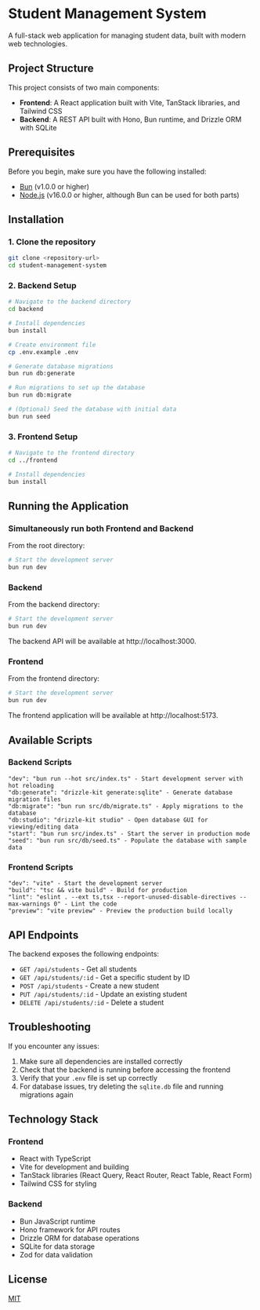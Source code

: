 # Student Management System

A full-stack web application for managing student data, built with modern web technologies.

## Project Structure

This project consists of two main components:

- **Frontend**: A React application built with Vite, TanStack libraries, and Tailwind CSS
- **Backend**: A REST API built with Hono, Bun runtime, and Drizzle ORM with SQLite

## Prerequisites

Before you begin, make sure you have the following installed:

- [Bun](https://bun.sh/) (v1.0.0 or higher)
- [Node.js](https://nodejs.org/) (v16.0.0 or higher, although Bun can be used for both parts)

## Installation

### 1. Clone the repository

```bash
git clone <repository-url>
cd student-management-system
```

### 2. Backend Setup

```bash
# Navigate to the backend directory
cd backend

# Install dependencies
bun install

# Create environment file
cp .env.example .env

# Generate database migrations
bun run db:generate

# Run migrations to set up the database
bun run db:migrate

# (Optional) Seed the database with initial data
bun run seed
```

### 3. Frontend Setup

```bash
# Navigate to the frontend directory
cd ../frontend

# Install dependencies
bun install
```

## Running the Application

### Simultaneously run both Frontend and Backend

From the root directory:

```bash
# Start the development server
bun run dev
```

### Backend

From the backend directory:

```bash
# Start the development server
bun run dev
```

The backend API will be available at http://localhost:3000.

### Frontend

From the frontend directory:

```bash
# Start the development server
bun run dev
```

The frontend application will be available at http://localhost:5173.

## Available Scripts

### Backend Scripts

```
"dev": "bun run --hot src/index.ts" - Start development server with hot reloading
"db:generate": "drizzle-kit generate:sqlite" - Generate database migration files
"db:migrate": "bun run src/db/migrate.ts" - Apply migrations to the database
"db:studio": "drizzle-kit studio" - Open database GUI for viewing/editing data
"start": "bun run src/index.ts" - Start the server in production mode
"seed": "bun run src/db/seed.ts" - Populate the database with sample data
```

### Frontend Scripts

```
"dev": "vite" - Start the development server
"build": "tsc && vite build" - Build for production
"lint": "eslint . --ext ts,tsx --report-unused-disable-directives --max-warnings 0" - Lint the code
"preview": "vite preview" - Preview the production build locally
```

## API Endpoints

The backend exposes the following endpoints:

- `GET /api/students` - Get all students
- `GET /api/students/:id` - Get a specific student by ID
- `POST /api/students` - Create a new student
- `PUT /api/students/:id` - Update an existing student
- `DELETE /api/students/:id` - Delete a student

## Troubleshooting

If you encounter any issues:

1. Make sure all dependencies are installed correctly
2. Check that the backend is running before accessing the frontend
3. Verify that your `.env` file is set up correctly
4. For database issues, try deleting the `sqlite.db` file and running migrations again

## Technology Stack

### Frontend

- React with TypeScript
- Vite for development and building
- TanStack libraries (React Query, React Router, React Table, React Form)
- Tailwind CSS for styling

### Backend

- Bun JavaScript runtime
- Hono framework for API routes
- Drizzle ORM for database operations
- SQLite for data storage
- Zod for data validation

## License

[MIT](LICENSE)
